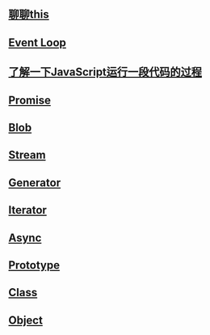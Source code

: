 ## [聊聊this](../js/this.md)

## [Event Loop](../js/eventLoop)

## [了解一下JavaScript运行一段代码的过程](../js/running-process)

## [Promise](../js/Promise)

## [Blob](../js/Blob)

## [Stream](../js/Stream)

## [Generator](../js/Generator)

## [Iterator](../js/Iterator)

## [Async](../js/Async)

## [Prototype](../js/Prototype)

## [Class](../js/Class)

## [Object](../js/Object)


